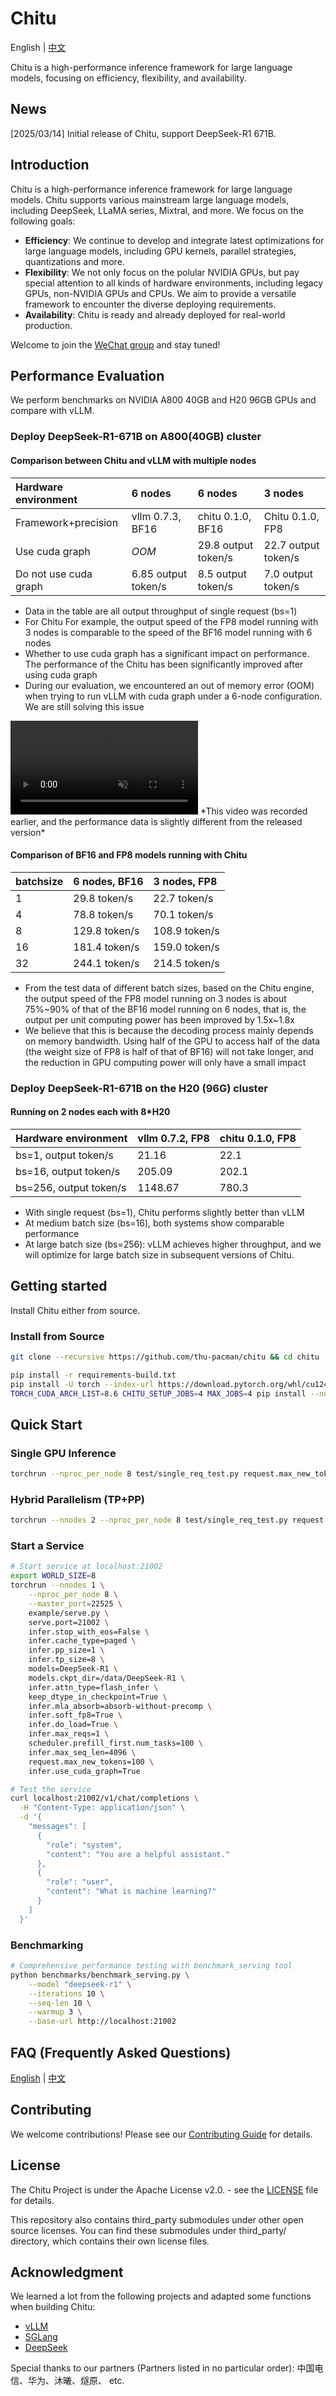 # Chitu

English | [中文](docs/zh/README_zh.md)

Chitu is a high-performance inference framework for large language models, focusing on efficiency, flexibility, and availability.

## News

[2025/03/14] Initial release of Chitu, support DeepSeek-R1 671B.

## Introduction

Chitu is a high-performance inference framework for large language models. Chitu supports various mainstream large language models, including DeepSeek, LLaMA series, Mixtral, and more. We focus on the following goals:

- **Efficiency**: We continue to develop and integrate latest optimizations for large language models, including GPU kernels, parallel strategies, quantizations and more.
- **Flexibility**: We not only focus on the polular NVIDIA GPUs, but pay special attention to all kinds of hardware environments, including legacy GPUs, non-NVIDIA GPUs and CPUs. We aim to provide a versatile framework to encounter the diverse deploying requirements.
- **Availability**: Chitu is ready and already deployed for real-world production.


Welcome to join the [WeChat group](docs/assets/wechat_group.jpg) and stay tuned!


## Performance Evaluation

We perform benchmarks on NVIDIA A800 40GB and H20 96GB GPUs and compare with vLLM.

### Deploy DeepSeek-R1-671B on A800(40GB) cluster

#### Comparison between Chitu and vLLM with multiple nodes

|Hardware environment|6 nodes|6 nodes|3 nodes|
|:---|:---|:---|:---|
|Framework+precision|vllm 0.7.3, BF16|chitu 0.1.0, BF16|Chitu 0.1.0, FP8|
|Use cuda graph|*OOM*|29.8 output token/s|22.7 output token/s|
|Do not use cuda graph|6.85 output token/s|8.5 output token/s|7.0 output token/s|

- Data in the table are all output throughput of single request (bs=1)
- For Chitu For example, the output speed of the FP8 model running with 3 nodes is comparable to the speed of the BF16 model running with 6 nodes
- Whether to use cuda graph has a significant impact on performance. The performance of the Chitu has been significantly improved after using cuda graph
- During our evaluation, we encountered an out of memory error (OOM) when trying to run vLLM with cuda graph under a 6-node configuration. We are still solving this issue

<video src="https://github.com/user-attachments/assets/41495ac8-123d-4402-a6a8-0e0294b2edf4" autoplay loop muted controls>
</video>
*This video was recorded earlier, and the performance data is slightly different from the released version*

#### Comparison of BF16 and FP8 models running with Chitu

|batchsize|6 nodes, BF16 |3 nodes, FP8|
|:---|:---|:---|
|1| 29.8 token/s| 22.7 token/s|
|4| 78.8 token/s| 70.1 token/s|
|8| 129.8 token/s| 108.9 token/s|
|16| 181.4 token/s| 159.0 token/s|
|32| 244.1 token/s| 214.5 token/s|

- From the test data of different batch sizes, based on the Chitu engine, the output speed of the FP8 model running on 3 nodes is about 75%\~90% of that of the BF16 model running on 6 nodes, that is, the output per unit computing power has been improved by 1.5x\~1.8x
- We believe that this is because the decoding process mainly depends on memory bandwidth. Using half of the GPU to access half of the data (the weight size of FP8 is half of that of BF16) will not take longer, and the reduction in GPU computing power will only have a small impact

### Deploy DeepSeek-R1-671B on the H20 (96G) cluster

#### Running on 2 nodes each with 8*H20 

|Hardware environment|vllm 0.7.2, FP8|chitu 0.1.0, FP8|
|:---|:---|:---|
|bs=1, output token/s|21.16|22.1|
|bs=16, output token/s|205.09|202.1|
|bs=256, output token/s|1148.67|780.3|

- With single request (bs=1), Chitu performs slightly better than vLLM
- At medium batch size (bs=16), both systems show comparable performance
- At large batch size (bs=256):
vLLM achieves higher throughput, and we will optimize for large batch size in subsequent versions of Chitu.


## Getting started

Install Chitu either from source.

### Install from Source

```bash
git clone --recursive https://github.com/thu-pacman/chitu && cd chitu

pip install -r requirements-build.txt
pip install -U torch --index-url https://download.pytorch.org/whl/cu124  # Change according to your CUDA version
TORCH_CUDA_ARCH_LIST=8.6 CHITU_SETUP_JOBS=4 MAX_JOBS=4 pip install --no-build-isolation .
```


## Quick Start

### Single GPU Inference

```bash
torchrun --nproc_per_node 8 test/single_req_test.py request.max_new_tokens=64 models=DeepSeek-R1 models.ckpt_dir=/data/DeepSeek-R1 infer.pp_size=1 infer.tp_size=8
```

### Hybrid Parallelism (TP+PP)

```bash
torchrun --nnodes 2 --nproc_per_node 8 test/single_req_test.py request.max_new_tokens=64 infer.pp_size=2 infer.tp_size=8 models=DeepSeek-R1 models.ckpt_dir=/data/DeepSeek-R1
```

### Start a Service

```bash
# Start service at localhost:21002
export WORLD_SIZE=8
torchrun --nnodes 1 \
    --nproc_per_node 8 \
    --master_port=22525 \
    example/serve.py \
    serve.port=21002 \
    infer.stop_with_eos=False \
    infer.cache_type=paged \
    infer.pp_size=1 \
    infer.tp_size=8 \
    models=DeepSeek-R1 \
    models.ckpt_dir=/data/DeepSeek-R1 \
    infer.attn_type=flash_infer \
    keep_dtype_in_checkpoint=True \
    infer.mla_absorb=absorb-without-precomp \
    infer.soft_fp8=True \
    infer.do_load=True \
    infer.max_reqs=1 \
    scheduler.prefill_first.num_tasks=100 \
    infer.max_seq_len=4096 \
    request.max_new_tokens=100 \
    infer.use_cuda_graph=True

# Test the service
curl localhost:21002/v1/chat/completions \
  -H "Content-Type: application/json" \
  -d '{
    "messages": [
      {
        "role": "system",
        "content": "You are a helpful assistant."
      },
      {
        "role": "user",
        "content": "What is machine learning?"
      }
    ]
  }'
```

### Benchmarking

```bash
# Comprehensive performance testing with benchmark_serving tool
python benchmarks/benchmark_serving.py \
    --model "deepseek-r1" \
    --iterations 10 \
    --seq-len 10 \
    --warmup 3 \
    --base-url http://localhost:21002
```

## FAQ (Frequently Asked Questions)

[English](docs/en/FAQ.md) | [中文](docs/zh/FAQ.md)

## Contributing

We welcome contributions! Please see our [Contributing Guide](docs/CONTRIBUTING.md) for details.

## License

The Chitu Project is under the Apache License v2.0. - see the [LICENSE](LICENSE) file for details.

This repository also contains third_party submodules under other open source
licenses. You can find these submodules under third_party/ directory, which
contains their own license files.


## Acknowledgment

We learned a lot from the following projects and adapted some functions when building Chitu:
- [vLLM](https://github.com/vllm-project/vllm)
- [SGLang](https://github.com/sgl-project/sglang)
- [DeepSeek](https://github.com/deepseek-ai)

Special thanks to our partners (Partners listed in no particular order): 中国电信、华为、沐曦、燧原、 etc.
